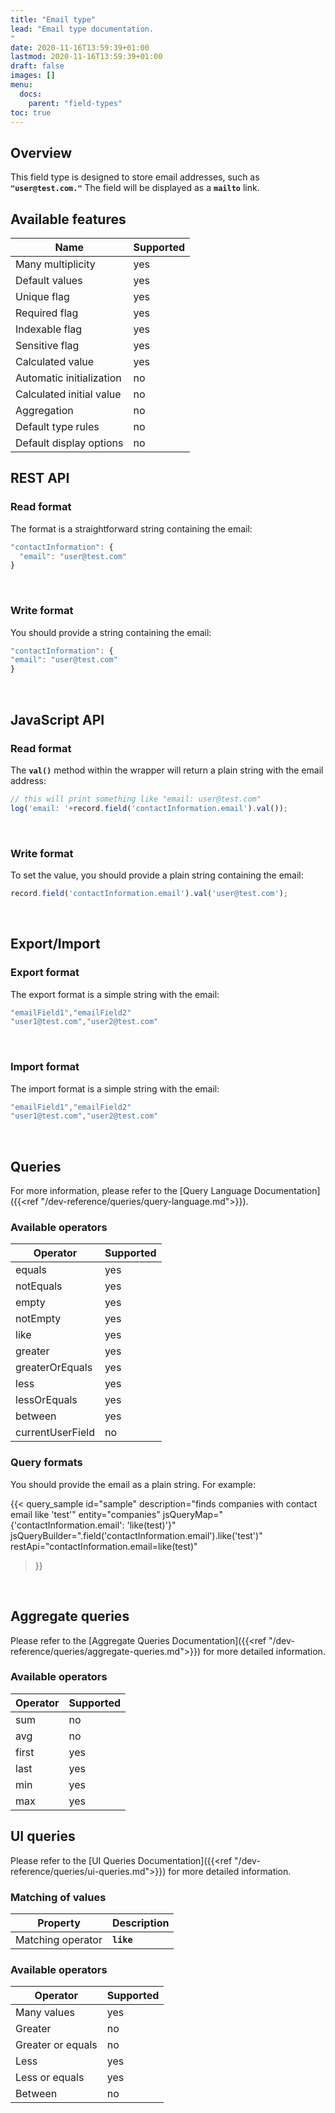 ```yaml
---
title: "Email type"
lead: "Email type documentation.
"
date: 2020-11-16T13:59:39+01:00
lastmod: 2020-11-16T13:59:39+01:00
draft: false
images: []
menu:
  docs:
    parent: "field-types"
toc: true
---
```


## **Overview**

This field type is designed to store email addresses, such as **`"user@test.com."`** The field will be displayed as a **`mailto`** link.

## **Available features**

Name|Supported
---|---
Many multiplicity|yes
Default values|yes
Unique flag|yes
Required flag|yes
Indexable flag|yes
Sensitive flag|yes
Calculated value|yes
Automatic initialization|no
Calculated initial value|no
Aggregation|no
Default type rules|no
Default display options|no

## **REST API**

### Read format

The format is a straightforward string containing the email:

```js
"contactInformation": {
  "email": "user@test.com"
}
```
<br>

### Write format

You should provide a string containing the email:

  ```js
  "contactInformation": {
  "email": "user@test.com"
  }
  ```
  <br>


## **JavaScript API**

### Read format

The **`val()`** method within the wrapper will return a plain string with the email address:

```js
// this will print something like "email: user@test.com"
log('email: '+record.field('contactInformation.email').val());
```
<br>

### Write format

To set the value, you should provide a plain string containing the email:

```js
record.field('contactInformation.email').val('user@test.com');
```
<br>

## **Export/Import**

### Export format

The export format is a simple string with the email:

```js
"emailField1","emailField2"
"user1@test.com","user2@test.com"
```
<br>

### Import format

The import format is a simple string with the email:

```js
"emailField1","emailField2"
"user1@test.com","user2@test.com"
```
<br>

## **Queries**

For more information, please refer to the [Query Language Documentation]({{<ref "/dev-reference/queries/query-language.md">}}).

### Available operators

Operator|Supported
---|---
equals|yes
notEquals|yes
empty|yes
notEmpty|yes
like|yes
greater|yes
greaterOrEquals|yes
less|yes
lessOrEquals|yes
between|yes
currentUserField|no

### Query formats

You should provide the email as a plain string. For example:

{{< query_sample
        id="sample"
        description="finds companies with contact email like 'test'"
        entity="companies"
        jsQueryMap="{'contactInformation.email': 'like(test)'}"
        jsQueryBuilder=".field('contactInformation.email').like('test')"
        restApi="contactInformation.email=like(test)"
>}}
<br>

## **Aggregate queries**

Please refer to the [Aggregate Queries Documentation]({{<ref "/dev-reference/queries/aggregate-queries.md">}}) for more detailed information.

### Available operators

Operator|Supported
---|---
sum|no
avg|no
first|yes
last|yes
min|yes
max|yes

## **UI queries**

Please refer to the [UI Queries Documentation]({{<ref "/dev-reference/queries/ui-queries.md">}}) for more detailed information.

### Matching of values

Property|Description
---|---
Matching operator|**`like`**

### Available operators

Operator|Supported
---|---
Many values|yes
Greater|no
Greater or equals|no
Less|yes
Less or equals|yes
Between|no